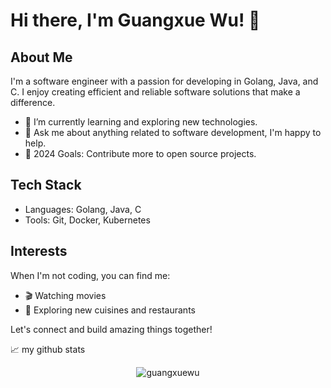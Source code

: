 # Hi there, I'm Guangxue Wu! 👋

## About Me
I'm a software engineer with a passion for developing in Golang, Java, and C. I enjoy creating efficient and reliable software solutions that make a difference.

- 🌱 I’m currently learning and exploring new technologies.
- 💬 Ask me about anything related to software development, I'm happy to help.
- 🎯 2024 Goals: Contribute more to open source projects.

## Tech Stack
- Languages: Golang, Java, C
- Tools: Git, Docker, Kubernetes

## Interests
When I'm not coding, you can find me:
- 🎬 Watching movies
- 🍜 Exploring new cuisines and restaurants

Let's connect and build amazing things together!

📈 my github stats

<p align="center"> <img src="https://github-readme-stats.vercel.app/api?username=guangxuewu&show_icons=true&theme=gotham" alt="guangxuewu" />
